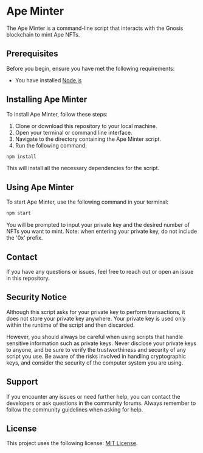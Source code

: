 # Ape Minter

The Ape Minter is a command-line script that interacts with the Gnosis blockchain to mint Ape NFTs.

## Prerequisites

Before you begin, ensure you have met the following requirements:

- You have installed [Node.js](https://nodejs.org/en/)

## Installing Ape Minter

To install Ape Minter, follow these steps:

1. Clone or download this repository to your local machine.
2. Open your terminal or command line interface.
3. Navigate to the directory containing the Ape Minter script.
4. Run the following command:

```bash
npm install
```

This will install all the necessary dependencies for the script.

## Using Ape Minter

To start Ape Minter, use the following command in your terminal:

```bash
npm start
```

You will be prompted to input your private key and the desired number of NFTs you want to mint. Note: when entering your private key, do not include the '0x' prefix.

## Contact

If you have any questions or issues, feel free to reach out or open an issue in this repository.

## Security Notice

Although this script asks for your private key to perform transactions, it does not store your private key anywhere. Your private key is used only within the runtime of the script and then discarded.

However, you should always be careful when using scripts that handle sensitive information such as private keys. Never disclose your private keys to anyone, and be sure to verify the trustworthiness and security of any script you use. Be aware of the risks involved in handling cryptographic keys, and consider the security of the computer system you are using.

## Support

If you encounter any issues or need further help, you can contact the developers or ask questions in the community forums. Always remember to follow the community guidelines when asking for help.

## License

This project uses the following license: [MIT License](link).
